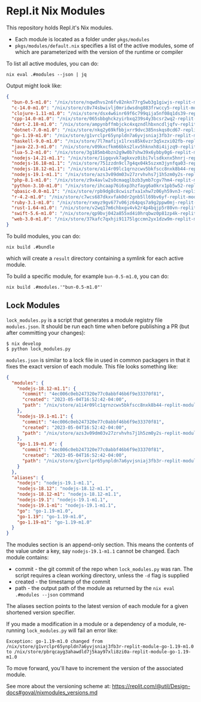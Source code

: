 # Repl.it Nix Modules

This repository holds Repl.it's Nix modules.

* Each module is located as a folder under `pkgs/modules`
* `pkgs/modules/default.nix` specifies a list of the active modules, some of which are parameterized with the version of the runtime or compiler

To list all active modules, you can do:

```
nix eval .#modules --json | jq
```
Output might look like:
```json
{
  "bun-0.5-m1.0": "/nix/store/nqwdhvs2n6fv82nkn77rg5wb3g1giwjs-replit-module-bun-0.5-m1.0",
  "c-14.0-m1.0": "/nix/store/c8v74sbwivlj0mridwsdng883frwccy5-replit-module-c-14.0-m1.0",
  "clojure-1.11-m1.0": "/nix/store/dsx4w6inr69f6c799qija5nf08q1ds39-replit-module-clojure-1.11-m1.0",
  "cpp-14.0-m1.0": "/nix/store/065sbbghckzyirbxq239s4y3bcsr2wq2-replit-module-cpp-14.0-m1.0",
  "dart-2.18-m1.0": "/nix/store/ampynbffmbjckc4xqzndlhbxncdljqfv-replit-module-dart-2.18-m1.0",
  "dotnet-7.0-m1.0": "/nix/store/nkq2y69kfbbjxrr9dvc385nskqs0cd67-replit-module-dotnet-7.0-m1.0",
  "go-1.19-m1.0": "/nix/store/g1vrclpr65ynpldn7a6yvjsniaj3fb3r-replit-module-go-1.19-m1.0",
  "haskell-9.0-m1.0": "/nix/store/7l7mafijx1lrxs85k6vzr3q5xzxi02fb-replit-module-haskell-9.0-m1.0",
  "java-22.3-m1.0": "/nix/store/v09kxcfkm66bks2lxv5hknxh8i4ijzq9-replit-module-java-22.3-m1.0",
  "lua-5.2-m1.0": "/nix/store/3g185mb4bzn2g9w0b7shw39x6ybby0g6-replit-module-lua-5.2-m1.0",
  "nodejs-14.21-m1.1": "/nix/store/1igqvvk7agkxvz0ibi7vlsdkxnx5hnrj-replit-module-nodejs-14.21-m1.1",
  "nodejs-16.18-m1.1": "/nix/store/751zzdn9cl7g4qx04k5szxm3jynfqa03-replit-module-nodejs-16.18-m1.1",
  "nodejs-18.12-m1.1": "/nix/store/a1i4r09lc1qrnzcwv5bkfscc8nxk8b44-replit-module-nodejs-18.12-m1.1",
  "nodejs-19.1-m1.1": "/nix/store/azs3v09dm03v27zrvhvhs7j1h5zm0y2s-replit-module-nodejs-19.1-m1.1",
  "php-8.1-m1.0": "/nix/store/z9x4avlw2s0cmaqglbzb3ymb7cgv7hm4-replit-module-php-8.1-m1.0",
  "python-3.10-m1.0": "/nix/store/ihcaap76i6xp3hzfayg6a0krx1pb5w52-replit-module-python-3.10-m1.0",
  "qbasic-0.0-m1.1": "/nix/store/rpb9dg8c8cwiszfxa1xhw7z06yh59vn3-replit-module-qbasic-0.0-m1.1",
  "r-4.2-m1.0": "/nix/store/c7wcs687dkxvfak0dr2gnb5ll69bv6yf-replit-module-r-4.2-m1.0",
  "ruby-3.1-m1.0": "/nix/store/rxmyz9gv677v06jz64pqs7a9g2ppw0mj-replit-module-ruby-3.1-m1.0",
  "rust-1.64-m1.0": "/nix/store/v2wq17m6chbxgv4vk2r4p4bqjp5r80vn-replit-module-rust-1.64-m1.0",
  "swift-5.6-m1.0": "/nix/store/qp9bvj042a855xd4i0hrqbwz0p81zp4k-replit-module-swift-5.6-m1.0",
  "web-3.0-m1.0": "/nix/store/37kafc7qxhji91175lgccmn2yx1dzw9m-replit-module-web-3.0-m1.0"
}
```

To build modules, you can do:

```
nix build .#bundle
```

which will create a `result` directory containing a symlink for each active module.

To build a specific module, for example `bun-0.5-m1.0`, you can do:

```
nix build .#modules.'"bun-0.5-m1.0"'
```

## Lock Modules

`lock_modules.py` is a script that generates a module registry file `modules.json`.
It should be run each time when before publishing a PR (but after committing your changes):

```
$ nix develop
$ python lock_modules.py
```

`modules.json` is similar to a lock file in used in common packagers in that it fixes
the exact version of each module. This file looks something like:

```json
{
  "modules": {
    "nodejs-18.12-m1.1": {
      "commit": "4ec006c0eb247320e77c0abbf46b6f9e33370f81",
      "created": "2023-05-04T16:52:42-04:00",
      "path": "/nix/store/a1i4r09lc1qrnzcwv5bkfscc8nxk8b44-replit-module-nodejs-18.12-m1.1"
    },
    "nodejs-19.1-m1.1": {
      "commit": "4ec006c0eb247320e77c0abbf46b6f9e33370f81",
      "created": "2023-05-04T16:52:42-04:00",
      "path": "/nix/store/azs3v09dm03v27zrvhvhs7j1h5zm0y2s-replit-module-nodejs-19.1-m1.1"
    },
    "go-1.19-m1.0": {
      "commit": "4ec006c0eb247320e77c0abbf46b6f9e33370f81",
      "created": "2023-05-04T16:52:42-04:00",
      "path": "/nix/store/g1vrclpr65ynpldn7a6yvjsniaj3fb3r-replit-module-go-1.19-m1.0"
    }
  },
  "aliases": {
    "nodejs": "nodejs-19.1-m1.1",
    "nodejs-18.12": "nodejs-18.12-m1.1",
    "nodejs-18.12-m1": "nodejs-18.12-m1.1",
    "nodejs-19.1": "nodejs-19.1-m1.1",
    "nodejs-19.1-m1": "nodejs-19.1-m1.1",
    "go": "go-1.19-m1.0",
    "go-1.19": "go-1.19-m1.0",
    "go-1.19-m1": "go-1.19-m1.0"
  }
}
```

The modules section is an append-only section. This means the contents of the value under a key, say `nodejs-19.1-m1.1`
cannot be changed. Each module contains:

* commit - the git commit of the repo when `lock_modules.py` was ran. The script requires a clean working directory,
unless the `-d` flag is supplied
* created - the timestamp of the commit
* path - the output path of the module as returned by the `nix eval .#modules --json` command

The aliases section points to the latest version of each module for a given shortened version specifier.

If you made a modification in a module or a dependency of a module, re-running `lock_modules.py` will fail
an error like:
```
Exception: go-1.19-m1.0 changed from /nix/store/g1vrclpr65ynpldn7a6yvjsniaj3fb3r-replit-module-go-1.19-m1.0 to /nix/store/pbrqcayg3ahawdld7j5kay97xli8zi0a-replit-module-go-1.19-m1.0
```

To move forward, you'll have to increment the version of the associated module.

See more about the versioning scheme at: https://replit.com/@util/Design-docs#goval/nixmodules_versions.md